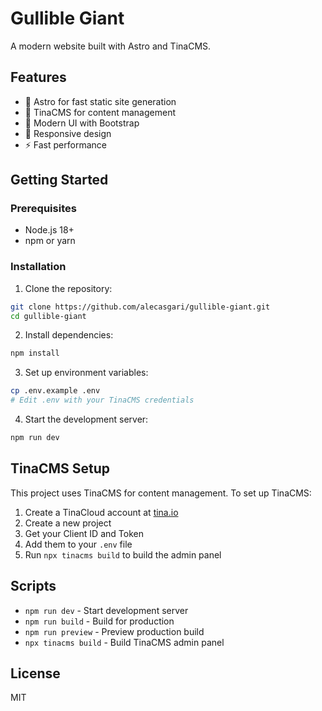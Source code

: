 # Gullible Giant

A modern website built with Astro and TinaCMS.

## Features

- 🚀 Astro for fast static site generation
- 📝 TinaCMS for content management
- 🎨 Modern UI with Bootstrap
- 📱 Responsive design
- ⚡ Fast performance

## Getting Started

### Prerequisites

- Node.js 18+ 
- npm or yarn

### Installation

1. Clone the repository:
```bash
git clone https://github.com/alecasgari/gullible-giant.git
cd gullible-giant
```

2. Install dependencies:
```bash
npm install
```

3. Set up environment variables:
```bash
cp .env.example .env
# Edit .env with your TinaCMS credentials
```

4. Start the development server:
```bash
npm run dev
```

## TinaCMS Setup

This project uses TinaCMS for content management. To set up TinaCMS:

1. Create a TinaCloud account at [tina.io](https://tina.io)
2. Create a new project
3. Get your Client ID and Token
4. Add them to your `.env` file
5. Run `npx tinacms build` to build the admin panel

## Scripts

- `npm run dev` - Start development server
- `npm run build` - Build for production
- `npm run preview` - Preview production build
- `npx tinacms build` - Build TinaCMS admin panel

## License

MIT